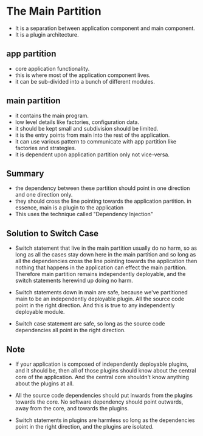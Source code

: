 # The Main Partition

- It is a separation between application component and main component.
- It is a plugin architecture.

## app partition

- core application functionality.
- this is where most of the application component lives.
- it can be sub-divided into a bunch of different modules.

## main partition

- it contains the main program.
- low level details like factories, configuration data.
- it should be kept small and subdivision should be limited.
- it is the entry points from main into the rest of the application.
- it can use various pattern to communicate with app partition like factories and strategies.
- it is dependent upon application partition only not vice-versa.

## Summary

- the dependency between these partition should point in one direction and one direction only.
- they should cross the line pointing towards the application partition.
in essence, main is a plugin to the application
- This uses the technique called "Dependency Injection"

## Solution to Switch Case

- Switch statement that live in the main partition usually do no harm, so as long as
all the cases stay down here in the main partition and so long as all the dependencies
cross the line pointing towards the application then nothing that happens in the application
can effect the main partition. Therefore main partition remains independently deployable,
and the switch statements herewind up doing no harm.

- Switch statements down in main are safe, because we've partitioned main to be
an independently deployable plugin. All the source code point in the right direction.
And this is true to any independently deployable module.

- Switch case statement are safe, so long as the source code dependencies all point
in the right direction.

## Note

- If your application is composed of independently deployable plugins,
and it should be, then all of those plugins should know about the central core
of the application. And the central core shouldn't know anything about
the plugins at all.

- All the source code dependencies should put inwards
from the plugins towards the core. No software dependency should point outwards,
away from the core, and towards the plugins.

- Switch statements in plugins are harmless so long as the dependencies point
in the right direction, and the plugins are isolated.
